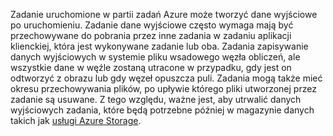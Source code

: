Zadanie uruchomione w partii zadań Azure może tworzyć dane wyjściowe po uruchomieniu. Zadanie dane wyjściowe często wymaga mają być przechowywane do pobrania przez inne zadania w zadaniu aplikacji klienckiej, która jest wykonywane zadanie lub oba. Zadania zapisywanie danych wyjściowych w systemie pliku wsadowego węzła obliczeń, ale wszystkie dane w węźle zostaną utracone w przypadku, gdy jest on odtworzyć z obrazu lub gdy węzeł opuszcza puli. Zadania mogą także mieć okresu przechowywania plików, po upływie którego pliki utworzonej przez zadanie są usuwane. Z tego względu, ważne jest, aby utrwalić danych wyjściowych zadania, które będą potrzebne później w magazynie danych takich jak [usługi Azure Storage](https://docs.microsoft.com/azure/storage/).
